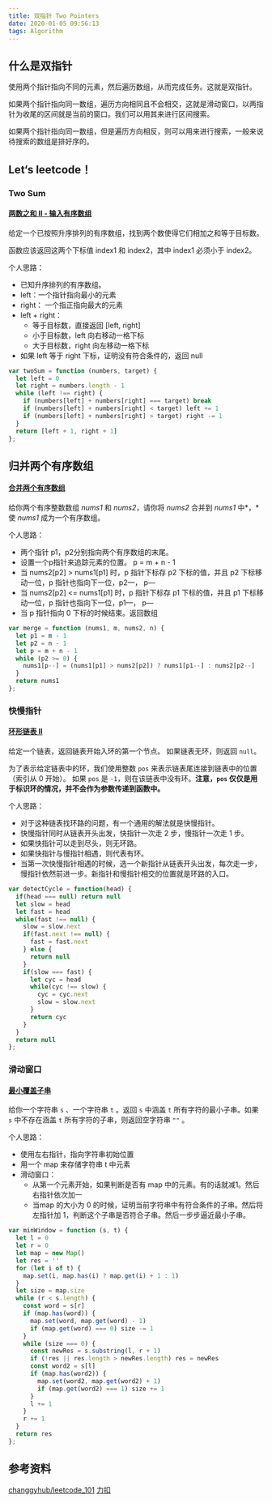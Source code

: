 ```yaml
---
title: 双指针 Two Pointers
date: 2020-01-05 09:56:13
tags: Algorithm
---
```

## 什么是双指针

使用两个指针指向不同的元素，然后遍历数组，从而完成任务。这就是双指针。

如果两个指针指向同一数组，遍历方向相同且不会相交，这就是滑动窗口，以两指针为收尾的区间就是当前的窗口。我们可以用其来进行区间搜索。

如果两个指针指向同一数组，但是遍历方向相反，则可以用来进行搜索，一般来说待搜索的数组是排好序的。

## Let‘s leetcode！

### Two Sum

#### [两数之和 II - 输入有序数组](https://leetcode-cn.com/problems/two-sum-ii-input-array-is-sorted/)

给定一个已按照升序排列的有序数组，找到两个数使得它们相加之和等于目标数。

函数应该返回这两个下标值 index1 和 index2，其中 index1 必须小于 index2。

个人思路：

- 已知升序排列的有序数组。
- left：一个指针指向最小的元素
- right： 一个指正指向最大的元素
- left + right：
   - 等于目标数，直接返回 [left, right]
   - 小于目标数，left 向右移动一格下标
   - 大于目标数，right 向左移动一格下标
- 如果 left 等于 right 下标，证明没有符合条件的，返回 null
  
```js
var twoSum = function (numbers, target) {
  let left = 0
  let right = numbers.length - 1
  while (left !== right) {
	if (numbers[left] + numbers[right] === target) break
	if (numbers[left] + numbers[right] < target) left += 1
	if (numbers[left] + numbers[right] > target) right -= 1
  }
  return [left + 1, right + 1]
};
```

## 归并两个有序数组

#### [合并两个有序数组](https://leetcode-cn.com/problems/merge-sorted-array/)

给你两个有序整数数组 *nums1* 和 *nums2*，请你将 *nums2* 合并到 *nums1* 中*，*使 *nums1* 成为一个有序数组。

个人思路：

- 两个指针 p1，p2分别指向两个有序数组的末尾。
- 设置一个p指针来追踪元素的位置。 p = m + n - 1
- 当 nums2[p2] > nums1[p1] 时，p 指针下标存 p2 下标的值，并且 p2 下标移动一位，p 指针也指向下一位，p2—， p—
- 当 nums2[p2] <= nums1[p1]  时，p 指针下标存 p1 下标的值，并且 p1 下标移动一位，p 指针也指向下一位，p1—， p—
- 当 p 指针指向 0 下标的时候结束。返回数组
  
```js
var merge = function (nums1, m, nums2, n) {
  let p1 = m - 1
  let p2 = n - 1
  let p = m + n - 1
  while (p2 >= 0) {
	nums1[p--] = (nums1[p1] > nums2[p2]) ? nums1[p1--] : nums2[p2--]
  }
  return nums1
};
```

### 快慢指针

#### [环形链表 II](https://leetcode-cn.com/problems/linked-list-cycle-ii/)

给定一个链表，返回链表开始入环的第一个节点。 如果链表无环，则返回 `null`。

为了表示给定链表中的环，我们使用整数 `pos` 来表示链表尾连接到链表中的位置（索引从 0 开始）。 如果 `pos` 是 `-1`，则在该链表中没有环。**注意，`pos` 仅仅是用于标识环的情况，并不会作为参数传递到函数中。**

个人思路：

- 对于这种链表找环路的问题，有一个通用的解法就是快慢指针。
- 快慢指针同时从链表开头出发，快指针一次走 2 步，慢指针一次走 1 步。
- 如果快指针可以走到尽头，则无环路。
- 如果快指针与慢指针相遇，则代表有环。
- 当第一次快慢指针相遇的时候，选一个新指针从链表开头出发，每次走一步，慢指针依然前进一步。新指针和慢指针相交的位置就是环路的入口。
  
```js
var detectCycle = function(head) {
  if(head === null) return null
  let slow = head
  let fast = head
  while(fast !== null) {
	slow = slow.next
	if(fast.next !== null) {
	  fast = fast.next
	} else {
	  return null
	}
	if(slow === fast) {
	  let cyc = head
	  while(cyc !== slow) {
		cyc = cyc.next
		slow = slow.next
	  }
	  return cyc
	}
  }
  return null
};
```

### 滑动窗口

#### [最小覆盖子串](https://leetcode-cn.com/problems/minimum-window-substring/)

给你一个字符串 `s` 、一个字符串 `t` 。返回 `s` 中涵盖 `t` 所有字符的最小子串。如果 `s` 中不存在涵盖 `t` 所有字符的子串，则返回空字符串 `""` 。

个人思路：

- 使用左右指针，指向字符串初始位置
- 用一个 map 来存储字符串 t 中元素
- 滑动窗口：
   - 从第一个元素开始，如果判断是否有 map 中的元素。有的话就减1。然后右指针依次加一
   - 当map 的大小为 0 的时候，证明当前字符串中有符合条件的子串。然后将左指针加 1，判断这个子串是否符合子串。然后一步步逼近最小子串。
  
```js
var minWindow = function (s, t) {
  let l = 0
  let r = 0
  let map = new Map()
  let res = ''
  for (let i of t) {
	map.set(i, map.has(i) ? map.get(i) + 1 : 1)
  }
  let size = map.size
  while (r < s.length) {
	const word = s[r]
	if (map.has(word)) {
	  map.set(word, map.get(word) - 1)
	  if (map.get(word) === 0) size -= 1
	}
	while (size === 0) {
	  const newRes = s.substring(l, r + 1)
	  if (!res || res.length > newRes.length) res = newRes
	  const word2 = s[l]
	  if (map.has(word2)) {
		map.set(word2, map.get(word2) + 1)
		if (map.get(word2) === 1) size += 1
	  }
	  l += 1
	}
	r += 1
  }
  return res
};
```

## 参考资料

[changgyhub/leetcode_101](https://github.com/changgyhub/leetcode_101)
[力扣](https://leetcode-cn.com/problems/linked-list-cycle-ii/solution/linked-list-cycle-ii-kuai-man-zhi-zhen-shuang-zhi-/)





